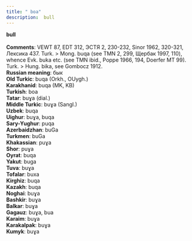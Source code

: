 ```yaml
---
title: " boa"
description:  bull
---
```

<strong> bull</strong><br><br>
<strong>Comments</strong>:  VEWT 87, EDT 312, ЭСТЯ 2, 230-232, Sinor 1962, 320-321, Лексика 437. Turk. > Mong. buqa (see TMN 2, 299, Щербак 1997, 110), whence Evk. buka etc. (see TMN ibid., Poppe 1966, 194, Doerfer MT 99). Turk. > Hung. bika, see Gombocz 1912.<br>
<strong>Russian meaning</strong>:  бык<br>
<strong>Old Turkic</strong>:  buqa (Orkh., OUygh.)<br>
<strong>Karakhanid</strong>:  buqa (MK, KB)<br>
<strong>Turkish</strong>:  boa<br>
<strong>Tatar</strong>:  buɣa (dial.)<br>
<strong>Middle Turkic</strong>:  buɣa (Sangl.)<br>
<strong>Uzbek</strong>:  buqa<br>
<strong>Uighur</strong>:  buɣa, buqa<br>
<strong>Sary-Yughur</strong>:  puqa<br>
<strong>Azerbaidzhan</strong>:  buGa<br>
<strong>Turkmen</strong>:  buGa<br>
<strong>Khakassian</strong>:  puɣa<br>
<strong>Shor</strong>:  puɣa<br>
<strong>Oyrat</strong>:  buqa<br>
<strong>Yakut</strong>:  buga<br>
<strong>Tuva</strong>:  buɣa<br>
<strong>Tofalar</strong>:  buxa<br>
<strong>Kirghiz</strong>:  buqa<br>
<strong>Kazakh</strong>:  buqa<br>
<strong>Noghai</strong>:  buɣa<br>
<strong>Bashkir</strong>:  buɣa<br>
<strong>Balkar</strong>:  buɣa<br>
<strong>Gagauz</strong>:  buɣa, bua<br>
<strong>Karaim</strong>:  buɣa<br>
<strong>Karakalpak</strong>:  buɣa<br>
<strong>Kumyk</strong>:  buɣa<br>


